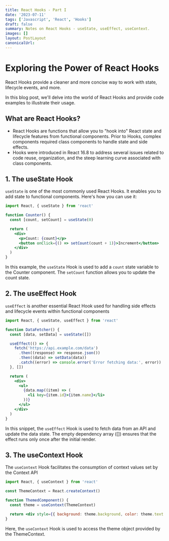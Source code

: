 ```yaml
---
title: React Hooks - Part I
date: '2023-07-11'
tags: ['Javascript', 'React', 'Hooks']
draft: false
summary: Notes on React Hooks - useState, useEffect, useContext.
images: []
layout: PostLayout
canonicalUrl:
---
```


# Exploring the Power of React Hooks

React Hooks provide a cleaner and more concise way to work with state, lifecycle events, and more.

In this blog post, we'll delve into the world of React Hooks and provide code examples to illustrate their usage.

## What are React Hooks?

- React Hooks are functions that allow you to "hook into" React state and lifecycle features from functional components. Prior to Hooks, complex components required class components to handle state and side effects.
- Hooks were introduced in React 16.8 to address several issues related to code reuse, organization, and the steep learning curve associated with class components.

## 1. The useState Hook

`useState` is one of the most commonly used React Hooks. It enables you to add state to functional components. Here's how you can use it:

```jsx
import React, { useState } from 'react'

function Counter() {
  const [count, setCount] = useState(0)

  return (
    <div>
      <p>Count: {count}</p>
      <button onClick={() => setCount(count + 1)}>Increment</button>
    </div>
  )
}
```

In this example, the `useState` Hook is used to add a `count` state variable to the Counter component. The `setCount` function allows you to update the count state.

## 2. The useEffect Hook

`useEffect` is another essential React Hook used for handling side effects and lifecycle events within functional components

```jsx
import React, { useState, useEffect } from 'react'

function DataFetcher() {
  const [data, setData] = useState([])

  useEffect(() => {
    fetch('https://api.example.com/data')
      .then((response) => response.json())
      .then((data) => setData(data))
      .catch((error) => console.error('Error fetching data:', error))
  }, [])

  return (
    <div>
      <ul>
        {data.map((item) => (
          <li key={item.id}>{item.name}</li>
        ))}
      </ul>
    </div>
  )
}
```

In this snippet, the `useEffect` Hook is used to fetch data from an API and update the data state. The empty dependency array ([]) ensures that the effect runs only once after the initial render.

## 3. The useContext Hook

The `useContext` Hook facilitates the consumption of context values set by the Context API

```jsx
import React, { useContext } from 'react'

const ThemeContext = React.createContext()

function ThemedComponent() {
  const theme = useContext(ThemeContext)

  return <div style={{ background: theme.background, color: theme.text }}>Themed Content</div>
}
```

Here, the `useContext` Hook is used to access the theme object provided by the ThemeContext.
